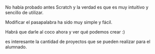 No había probado antes Scratch y la verdad es que es muy intuitivo y sencillo de utilizar. 

Modificar el pasapalabra ha sido muy simple y fácil. 

Habrá que darle al coco ahora y ver qué podemos crear :)


es interesante la cantidad de proyectos que se pueden realizar para el alumnado.